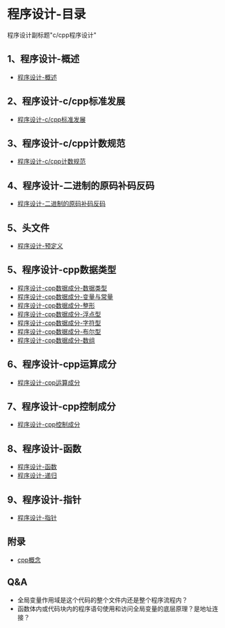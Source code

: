 # 程序设计-目录
程序设计副标题"c/cpp程序设计"

## 1、程序设计-概述
- [程序设计-概述](./程序设计-概述.md)

## 2、程序设计-c/cpp标准发展
- [程序设计-c/cpp标准发展](./程序设计-cpp标准发展.md)

## 3、程序设计-c/cpp计数规范
- [程序设计-c/cpp计数规范](./程序设计-cpp计数规范.md)

## 4、程序设计-二进制的原码补码反码
- [程序设计-二进制的原码补码反码](./程序设计-二进制的原码补码反码.md)

## 5、头文件
- [程序设计-预定义](程序设计-预定义.md)

## 5、程序设计-cpp数据类型
- [程序设计-cpp数据成分-数据类型](./程序设计-cpp数据成分-数据类型.md)
- [程序设计-cpp数据成分-变量与常量](./程序设计-cpp数据成分-变量与常量.md)
- [程序设计-cpp数据成分-整形](./程序设计-cpp数据成分-整形.md)
- [程序设计-cpp数据成分-浮点型](./程序设计-cpp数据成分-浮点型.md)
- [程序设计-cpp数据成分-字符型](./程序设计-cpp数据成分-字符型.md)
- [程序设计-cpp数据成分-布尔型](./程序设计-cpp数据成分-布尔型.md)
- [程序设计-cpp数据成分-数组](程序设计-cpp数据成分-数组.md)

## 6、程序设计-cpp运算成分
- [程序设计-cpp运算成分](./程序设计-cpp运算成分.md)

## 7、程序设计-cpp控制成分
- [程序设计-cpp控制成分](./程序设计-cpp控制成分.md)

## 8、程序设计-函数
- [程序设计-函数](./程序设计-函数.md)
- [程序设计-递归](./程序设计-递归.md)

## 9、程序设计-指针
- [程序设计-指针](./程序设计-指针.md)

## 附录
- [cpp概念](./程序设计-cpp概念)

## Q&A
- 全局变量作用域是这个代码的整个文件内还是整个程序流程内？
- 函数体内或代码块内的程序语句使用和访问全局变量的底层原理？是地址连接？
